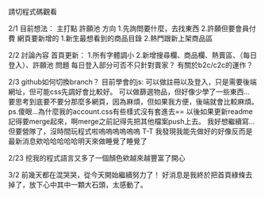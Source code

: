 請切程式碼觀看

2/1
目前想法：
主打點
許願池 
方向
1.先詢問要什麼，去找東西
2.許願但要會員付費
網頁要新增的
1.新生最想看到的商品目錄
2.熱門跟新上架商品區

2/2  討論內容
首頁更新：
1.所有字體調小
2.新增搜尋欄、商品欄、熱賣區、（每日登入）、許願池
問題
每日登入部分可否不只針對賣家？
有關於b2c/c2c的運作？

2/3
github如何切換branch？
目前學會的js:
可以做註冊以及登入，只是需要後端網址，但可能css先調好會比較好。
可以做篩選物品，但好像少學了一些東西...
要思考到底要不要分那麼多網頁，因為麻煩，但如果我方便，後端就會比較麻煩。
ps.傻眼...為什麼我的account.css有些樣式沒有套進去==
   以後如果更新readme記得要merge起來，啊merge之前記得先把其他檔案push上去。
   我好想繼續寫...但要營隊了，沒時間玩程式啦嗚嗚嗚嗚嗚嗚 T-T
   我發現我能先做好的好像反而是最新消息欸哈哈哈哈哈明天來做睡覺了睡覺了

2/23
挖我的程式語言又多了一個顏色欸越來越豐富了開心

3/2
前幾天都在混哭哭，從今天開始繼續努力了！
好消息是我終於把首頁綠條去掉了，放下心中其中一顆大石頭，太感動了。
